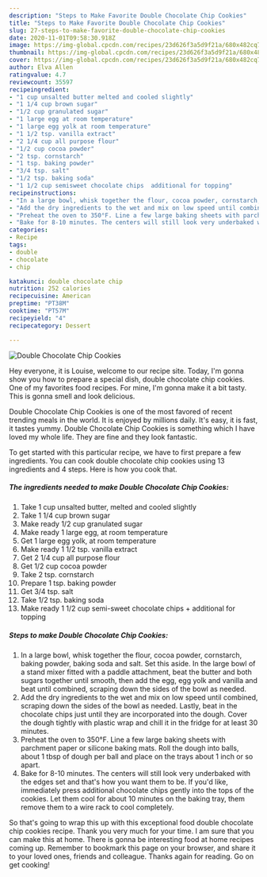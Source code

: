 ```yaml
---
description: "Steps to Make Favorite Double Chocolate Chip Cookies"
title: "Steps to Make Favorite Double Chocolate Chip Cookies"
slug: 27-steps-to-make-favorite-double-chocolate-chip-cookies
date: 2020-11-01T09:58:30.918Z
image: https://img-global.cpcdn.com/recipes/23d626f3a5d9f21a/680x482cq70/double-chocolate-chip-cookies-recipe-main-photo.jpg
thumbnail: https://img-global.cpcdn.com/recipes/23d626f3a5d9f21a/680x482cq70/double-chocolate-chip-cookies-recipe-main-photo.jpg
cover: https://img-global.cpcdn.com/recipes/23d626f3a5d9f21a/680x482cq70/double-chocolate-chip-cookies-recipe-main-photo.jpg
author: Elva Allen
ratingvalue: 4.7
reviewcount: 35597
recipeingredient:
- "1 cup unsalted butter melted and cooled slightly"
- "1 1/4 cup brown sugar"
- "1/2 cup granulated sugar"
- "1 large egg at room temperature"
- "1 large egg yolk at room temperature"
- "1 1/2 tsp. vanilla extract"
- "2 1/4 cup all purpose flour"
- "1/2 cup cocoa powder"
- "2 tsp. cornstarch"
- "1 tsp. baking powder"
- "3/4 tsp. salt"
- "1/2 tsp. baking soda"
- "1 1/2 cup semisweet chocolate chips  additional for topping"
recipeinstructions:
- "In a large bowl, whisk together the flour, cocoa powder, cornstarch, baking powder, baking soda and salt. Set this aside. In the large bowl of a stand mixer fitted with a paddle attachment, beat the butter and both sugars together until smooth, then add the egg, egg yolk and vanilla and beat until combined, scraping down the sides of the bowl as needed."
- "Add the dry ingredients to the wet and mix on low speed until combined, scraping down the sides of the bowl as needed. Lastly, beat in the chocolate chips just until they are incorporated into the dough. Cover the dough tightly with plastic wrap and chill it in the fridge for at least 30 minutes."
- "Preheat the oven to 350°F. Line a few large baking sheets with parchment paper or silicone baking mats. Roll the dough into balls, about 1 tbsp of dough per ball and place on the trays about 1 inch or so apart."
- "Bake for 8-10 minutes. The centers will still look very underbaked with the edges set and that&#39;s how you want them to be. If you&#39;d like, immediately press additional chocolate chips gently into the tops of the cookies. Let them cool for about 10 minutes on the baking tray, them remove them to a wire rack to cool completely."
categories:
- Recipe
tags:
- double
- chocolate
- chip

katakunci: double chocolate chip 
nutrition: 252 calories
recipecuisine: American
preptime: "PT38M"
cooktime: "PT57M"
recipeyield: "4"
recipecategory: Dessert

---
```



![Double Chocolate Chip Cookies](https://img-global.cpcdn.com/recipes/23d626f3a5d9f21a/680x482cq70/double-chocolate-chip-cookies-recipe-main-photo.jpg)

Hey everyone, it is Louise, welcome to our recipe site. Today, I'm gonna show you how to prepare a special dish, double chocolate chip cookies. One of my favorites food recipes. For mine, I'm gonna make it a bit tasty. This is gonna smell and look delicious.

Double Chocolate Chip Cookies is one of the most favored of recent trending meals in the world. It is enjoyed by millions daily. It's easy, it is fast, it tastes yummy. Double Chocolate Chip Cookies is something which I have loved my whole life. They are fine and they look fantastic.




To get started with this particular recipe, we have to first prepare a few ingredients. You can cook double chocolate chip cookies using 13 ingredients and 4 steps. Here is how you cook that.

<!--inarticleads1-->

##### The ingredients needed to make Double Chocolate Chip Cookies:

1. Take 1 cup unsalted butter, melted and cooled slightly
1. Take 1 1/4 cup brown sugar
1. Make ready 1/2 cup granulated sugar
1. Make ready 1 large egg, at room temperature
1. Get 1 large egg yolk, at room temperature
1. Make ready 1 1/2 tsp. vanilla extract
1. Get 2 1/4 cup all purpose flour
1. Get 1/2 cup cocoa powder
1. Take 2 tsp. cornstarch
1. Prepare 1 tsp. baking powder
1. Get 3/4 tsp. salt
1. Take 1/2 tsp. baking soda
1. Make ready 1 1/2 cup semi-sweet chocolate chips + additional for topping




<!--inarticleads2-->

##### Steps to make Double Chocolate Chip Cookies:

1. In a large bowl, whisk together the flour, cocoa powder, cornstarch, baking powder, baking soda and salt. Set this aside. In the large bowl of a stand mixer fitted with a paddle attachment, beat the butter and both sugars together until smooth, then add the egg, egg yolk and vanilla and beat until combined, scraping down the sides of the bowl as needed.
1. Add the dry ingredients to the wet and mix on low speed until combined, scraping down the sides of the bowl as needed. Lastly, beat in the chocolate chips just until they are incorporated into the dough. Cover the dough tightly with plastic wrap and chill it in the fridge for at least 30 minutes.
1. Preheat the oven to 350°F. Line a few large baking sheets with parchment paper or silicone baking mats. Roll the dough into balls, about 1 tbsp of dough per ball and place on the trays about 1 inch or so apart.
1. Bake for 8-10 minutes. The centers will still look very underbaked with the edges set and that&#39;s how you want them to be. If you&#39;d like, immediately press additional chocolate chips gently into the tops of the cookies. Let them cool for about 10 minutes on the baking tray, them remove them to a wire rack to cool completely.




So that's going to wrap this up with this exceptional food double chocolate chip cookies recipe. Thank you very much for your time. I am sure that you can make this at home. There is gonna be interesting food at home recipes coming up. Remember to bookmark this page on your browser, and share it to your loved ones, friends and colleague. Thanks again for reading. Go on get cooking!
